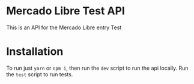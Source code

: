 # Mercado Libre Test API

This is an API for the Mercado Libre entry Test

# Installation

To run just `yarn` or `npm i`, then run the `dev` script to run the api locally. Run the `test` script to run tests.